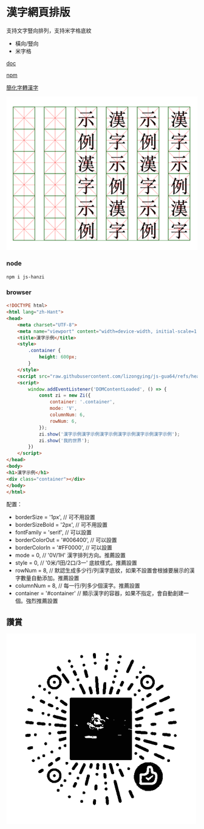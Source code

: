 # 漢字網頁排版

支持文字豎向排列，支持米字格底紋

* 橫向/豎向
* 米字格

[doc](https://lizongying.github.io/hanzi/)

[npm](https://www.npmjs.com/package/js-hanzi)

[簡化字轉漢字](https://lizongying.github.io/js-han/)

![](screenshots/img_1.png)

### node

```
npm i js-hanzi
```

### browser

```html
<!DOCTYPE html>
<html lang="zh-Hant">
<head>
    <meta charset="UTF-8">
    <meta name="viewport" content="width=device-width, initial-scale=1.0">
    <title>漢字示例</title>
    <style>
        .container {
            height: 600px;
        }
    </style>
    <script src="raw.githubusercontent.com/lizongying/js-gua64/refs/heads/main/docs/zi.min.js"></script>
    <script>
        window.addEventListener('DOMContentLoaded', () => {
            const zi = new Zi({
                container: '.container',
                mode: 'V',
                columnNum: 6,
                rowNum: 6,
            });
            zi.show('漢字示例漢字示例漢字示例漢字示例漢字示例漢字示例');
            zi.show('我的世界');
        })
    </script>
</head>
<body>
<h1>漢字示例</h1>
<div class="container"></div>
</body>
</html>
```

配置：

* borderSize = '1px', // 可不用設置
* borderSizeBold = '2px', // 可不用設置
* fontFamily = 'serif', // 可以設置
* borderColorOut = '#006400', // 可以設置
* borderColorIn = '#FF0000', // 可以設置
* mode = 0, // '0V/1H' 漢字排列方向。推薦設置
* style = 0, // '0米/1田/2口/3一' 底紋樣式。推薦設置
* rowNum = 8, // 默認生成多少行/列漢字底紋，如果不設置會根據要展示的漢字數量自動添加。推薦設置
* columnNum = 8, // 每一行/列多少個漢字。推薦設置
* container = '#container' // 顯示漢字的容器，如果不指定，會自動創建一個。強烈推薦設置

## 讚賞

![image](./screenshots/appreciate.png)